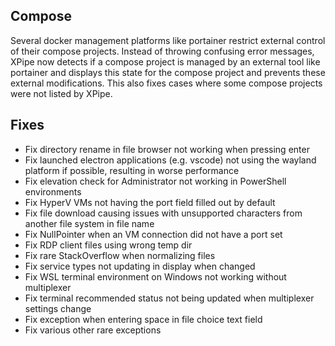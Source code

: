 ## Compose

Several docker management platforms like portainer restrict external control of their compose projects. Instead of throwing confusing error messages, XPipe now detects if a compose project is managed by an external tool like portainer and displays this state for the compose project and prevents these external modifications. This also fixes cases where some compose projects were not listed by XPipe.

## Fixes

- Fix directory rename in file browser not working when pressing enter
- Fix launched electron applications (e.g. vscode) not using the wayland platform if possible, resulting in worse performance
- Fix elevation check for Administrator not working in PowerShell environments
- Fix HyperV VMs not having the port field filled out by default
- Fix file download causing issues with unsupported characters from another file system in file name
- Fix NullPointer when an VM connection did not have a port set
- Fix RDP client files using wrong temp dir
- Fix rare StackOverflow when normalizing files
- Fix service types not updating in display when changed
- Fix WSL terminal environment on Windows not working without multiplexer
- Fix terminal recommended status not being updated when multiplexer settings change
- Fix exception when entering space in file choice text field
- Fix various other rare exceptions
